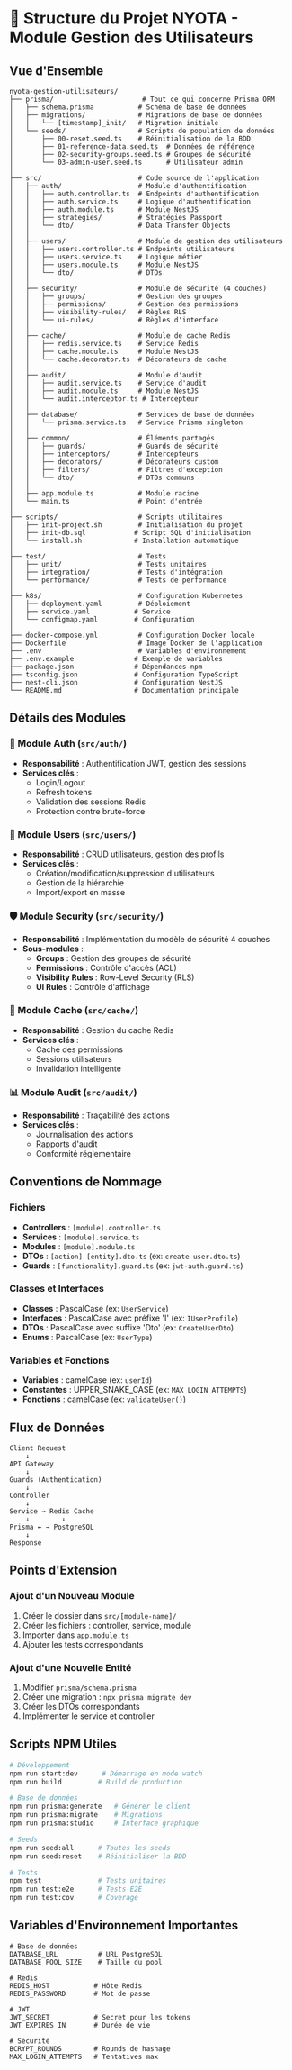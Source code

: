 # 📁 Structure du Projet NYOTA - Module Gestion des Utilisateurs

## Vue d'Ensemble

```
nyota-gestion-utilisateurs/
├── prisma/                      # Tout ce qui concerne Prisma ORM
│   ├── schema.prisma           # Schéma de base de données
│   ├── migrations/             # Migrations de base de données
│   │   └── [timestamp]_init/   # Migration initiale
│   └── seeds/                  # Scripts de population de données
│       ├── 00-reset.seed.ts    # Réinitialisation de la BDD
│       ├── 01-reference-data.seed.ts  # Données de référence
│       ├── 02-security-groups.seed.ts # Groupes de sécurité
│       └── 03-admin-user.seed.ts      # Utilisateur admin
│
├── src/                        # Code source de l'application
│   ├── auth/                   # Module d'authentification
│   │   ├── auth.controller.ts  # Endpoints d'authentification
│   │   ├── auth.service.ts     # Logique d'authentification
│   │   ├── auth.module.ts      # Module NestJS
│   │   ├── strategies/         # Stratégies Passport
│   │   └── dto/                # Data Transfer Objects
│   │
│   ├── users/                  # Module de gestion des utilisateurs
│   │   ├── users.controller.ts # Endpoints utilisateurs
│   │   ├── users.service.ts    # Logique métier
│   │   ├── users.module.ts     # Module NestJS
│   │   └── dto/                # DTOs
│   │
│   ├── security/               # Module de sécurité (4 couches)
│   │   ├── groups/             # Gestion des groupes
│   │   ├── permissions/        # Gestion des permissions
│   │   ├── visibility-rules/   # Règles RLS
│   │   └── ui-rules/           # Règles d'interface
│   │
│   ├── cache/                  # Module de cache Redis
│   │   ├── redis.service.ts    # Service Redis
│   │   ├── cache.module.ts     # Module NestJS
│   │   └── cache.decorator.ts  # Décorateurs de cache
│   │
│   ├── audit/                  # Module d'audit
│   │   ├── audit.service.ts    # Service d'audit
│   │   ├── audit.module.ts     # Module NestJS
│   │   └── audit.interceptor.ts # Intercepteur
│   │
│   ├── database/               # Services de base de données
│   │   └── prisma.service.ts   # Service Prisma singleton
│   │
│   ├── common/                 # Éléments partagés
│   │   ├── guards/             # Guards de sécurité
│   │   ├── interceptors/       # Intercepteurs
│   │   ├── decorators/         # Décorateurs custom
│   │   ├── filters/            # Filtres d'exception
│   │   └── dto/                # DTOs communs
│   │
│   ├── app.module.ts           # Module racine
│   └── main.ts                 # Point d'entrée
│
├── scripts/                    # Scripts utilitaires
│   ├── init-project.sh         # Initialisation du projet
│   ├── init-db.sql            # Script SQL d'initialisation
│   └── install.sh             # Installation automatique
│
├── test/                       # Tests
│   ├── unit/                   # Tests unitaires
│   ├── integration/            # Tests d'intégration
│   └── performance/            # Tests de performance
│
├── k8s/                        # Configuration Kubernetes
│   ├── deployment.yaml         # Déploiement
│   ├── service.yaml           # Service
│   └── configmap.yaml         # Configuration
│
├── docker-compose.yml          # Configuration Docker locale
├── Dockerfile                  # Image Docker de l'application
├── .env                        # Variables d'environnement
├── .env.example               # Exemple de variables
├── package.json               # Dépendances npm
├── tsconfig.json              # Configuration TypeScript
├── nest-cli.json              # Configuration NestJS
└── README.md                  # Documentation principale
```

## Détails des Modules

### 🔐 Module Auth (`src/auth/`)
- **Responsabilité** : Authentification JWT, gestion des sessions
- **Services clés** : 
  - Login/Logout
  - Refresh tokens
  - Validation des sessions Redis
  - Protection contre brute-force

### 👥 Module Users (`src/users/`)
- **Responsabilité** : CRUD utilisateurs, gestion des profils
- **Services clés** :
  - Création/modification/suppression d'utilisateurs
  - Gestion de la hiérarchie
  - Import/export en masse

### 🛡️ Module Security (`src/security/`)
- **Responsabilité** : Implémentation du modèle de sécurité 4 couches
- **Sous-modules** :
  - **Groups** : Gestion des groupes de sécurité
  - **Permissions** : Contrôle d'accès (ACL)
  - **Visibility Rules** : Row-Level Security (RLS)
  - **UI Rules** : Contrôle d'affichage

### 💾 Module Cache (`src/cache/`)
- **Responsabilité** : Gestion du cache Redis
- **Services clés** :
  - Cache des permissions
  - Sessions utilisateurs
  - Invalidation intelligente

### 📊 Module Audit (`src/audit/`)
- **Responsabilité** : Traçabilité des actions
- **Services clés** :
  - Journalisation des actions
  - Rapports d'audit
  - Conformité réglementaire

## Conventions de Nommage

### Fichiers
- **Controllers** : `[module].controller.ts`
- **Services** : `[module].service.ts`
- **Modules** : `[module].module.ts`
- **DTOs** : `[action]-[entity].dto.ts` (ex: `create-user.dto.ts`)
- **Guards** : `[functionality].guard.ts` (ex: `jwt-auth.guard.ts`)

### Classes et Interfaces
- **Classes** : PascalCase (ex: `UserService`)
- **Interfaces** : PascalCase avec préfixe 'I' (ex: `IUserProfile`)
- **DTOs** : PascalCase avec suffixe 'Dto' (ex: `CreateUserDto`)
- **Enums** : PascalCase (ex: `UserType`)

### Variables et Fonctions
- **Variables** : camelCase (ex: `userId`)
- **Constantes** : UPPER_SNAKE_CASE (ex: `MAX_LOGIN_ATTEMPTS`)
- **Fonctions** : camelCase (ex: `validateUser()`)

## Flux de Données

```
Client Request
    ↓
API Gateway
    ↓
Guards (Authentication)
    ↓
Controller
    ↓
Service → Redis Cache
    ↓        ↓
Prisma ← → PostgreSQL
    ↓
Response
```

## Points d'Extension

### Ajout d'un Nouveau Module
1. Créer le dossier dans `src/[module-name]/`
2. Créer les fichiers : controller, service, module
3. Importer dans `app.module.ts`
4. Ajouter les tests correspondants

### Ajout d'une Nouvelle Entité
1. Modifier `prisma/schema.prisma`
2. Créer une migration : `npx prisma migrate dev`
3. Créer les DTOs correspondants
4. Implémenter le service et controller

## Scripts NPM Utiles

```bash
# Développement
npm run start:dev      # Démarrage en mode watch
npm run build         # Build de production

# Base de données
npm run prisma:generate   # Générer le client
npm run prisma:migrate    # Migrations
npm run prisma:studio     # Interface graphique

# Seeds
npm run seed:all      # Toutes les seeds
npm run seed:reset    # Réinitialiser la BDD

# Tests
npm test              # Tests unitaires
npm run test:e2e      # Tests E2E
npm run test:cov      # Coverage
```

## Variables d'Environnement Importantes

```env
# Base de données
DATABASE_URL          # URL PostgreSQL
DATABASE_POOL_SIZE    # Taille du pool

# Redis
REDIS_HOST           # Hôte Redis
REDIS_PASSWORD       # Mot de passe

# JWT
JWT_SECRET           # Secret pour les tokens
JWT_EXPIRES_IN       # Durée de vie

# Sécurité
BCRYPT_ROUNDS        # Rounds de hashage
MAX_LOGIN_ATTEMPTS   # Tentatives max
```